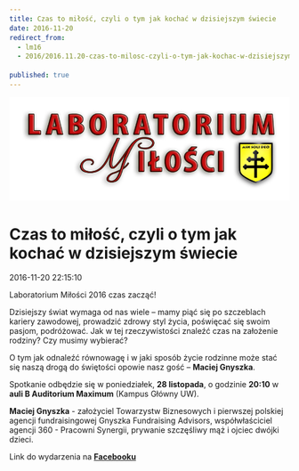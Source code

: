 ```yaml
---
title: Czas to miłość, czyli o tym jak kochać w dzisiejszym świecie
date: 2016-11-20
redirect_from: 
  - lm16
  - 2016/2016.11.20-czas-to-milosc-czyli-o-tym-jak-kochac-w-dzisiejszym-swiecie

published: true
---
```



![/assets/posts/2016/2016-11-20-czas-to-milosc-czyli-o-tym-jak-kochac-w-dzisiejszym-swiecie/banerLMbiay3.jpg](/assets/posts/2016/2016-11-20-czas-to-milosc-czyli-o-tym-jak-kochac-w-dzisiejszym-swiecie/banerLMbiay3.jpg)

# Czas to miłość, czyli o tym jak kochać w dzisiejszym świecie

<time>2016-11-20 22:15:10</time>






Laboratorium Miłości 2016 czas zacząć! 
 
 Dzisiejszy świat wymaga od nas wiele – mamy piąć się po szczeblach kariery zawodowej, prowadzić zdrowy styl życia, poświęcać się swoim pasjom, podróżować. Jak w tej rzeczywistości znaleźć czas na założenie rodziny? Czy musimy wybierać? 
 


O tym jak odnaleźć równowagę i w jaki sposób życie rodzinne może stać się naszą drogą do świętości opowie nasz gość – **Maciej Gnyszka**.
 
 Spotkanie odbędzie się w poniedziałek, **28 listopada**, o godzinie **20:10** w **auli B Auditorium Maximum** (Kampus Główny UW).
 
 **Maciej Gnyszka** - założyciel Towarzystw Biznesowych i pierwszej polskiej agencji fundraisingowej Gnyszka Fundraising Advisors, współwłaściciel agencji 360 - Pracowni Synergii, prywanie szczęśliwy mąż i ojciec dwójki dzieci. 


Link do wydarzenia na **[Facebooku](https://www.facebook.com/events/654310134747443/)** 


<!--{{json:{"created_date":"2016-11-20 22:15:10","publish_down":"0000-00-00 00:00:00","id":"5469"}}}-->